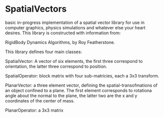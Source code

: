 # SpatialVectors



basic in-progress implementation of a spatial vector library for use in computer graphics, physics simulations and whatever else your heart desires. This library is constructed with information from: 

RigidBody Dynamics Algorithms, by Roy Featherstone.



This library defines four main classes: 

SpatialVector: 
A vector of six elements, the first three correspond to orientation, the latter three correspond to position. 



SpatialOperator: 
block matrix with four sub-matricies, each a 3x3 transform. 

PlanarVector:
a three element vector, defining the spatial-transofmations of an object confined to a plane. 
The first element corresponds to rotationa angle about the normal to the plane, the latter two are the 
x and y coordinates of the center of mass.

PlanarOperator:
a 3x3 matrix 
